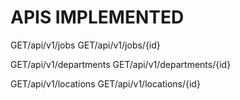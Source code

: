# APIS IMPLEMENTED

GET/api/v1/jobs
GET/api/v1/jobs/{id}

GET/api/v1/departments
GET/api/v1/departments/{id}

GET/api/v1/locations
GET/api/v1/locations/{id}
